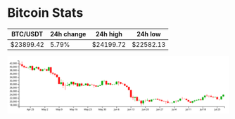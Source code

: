 # Bitcoin Stats

BTC/USDT|24h change|24h high|24h low|
|---|---|---|---|
|$23899.42|5.79%|$24199.72|$22582.13|

<img src="./chart.svg">

